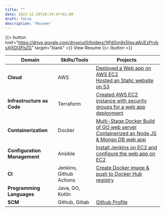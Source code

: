```yaml
---
title: ""
date: 2023-12-28T20:54:47+01:00
draft: false
description: "Resume"
---
```


{{< button href="https://drive.google.com/drive/u/0/folders/1IPdGm9x5IiecaWJEzPrvbsXj5Dl3FbZG" target="blank" >}}
View Resume
{{< /button >}}



| Domain                       | Skills/Tools            | Projects                                                                                                                                                                                                                         |
|------------------------------|-------------------------|----------------------------------------------------------------------------------------------------------------------------------------------------------------------------------------------------------------------------------|
| **Cloud**                    | AWS                     | [Deployed a Web app on AWS EC2](https://harisheoran.github.io/projects/end_to_end_devops_project/) <br> [Hosted an Static website on S3](https://harisheoran.github.io/projects/terraform_s3/)                                   |
| **Infrastructure as Code**   | Terraform               | [Created AWS EC2 instance with security groups for a web app deployment](https://harisheoran.github.io/projects/end_to_end_devops_project/)                                                                                      |
| **Containerization**         | Docker                  | [Multi-Stage Docker Build of GO web server](https://harisheoran.github.io/projects/multi_stage_docker_go/) <br> [Containerized an Node JS & Mongo DB web app](https://harisheoran.github.io/projects/end_to_end_devops_project/) |
| **Configuration Management** | Ansible                 | [Install Jenkins on EC2 and configure the web app on EC2](https://harisheoran.github.io/projects/end_to_end_devops_project/)                                                                                                     |       
| **CI**                       | Jenkins, Github Actions | [Create Docker image & push to Docker Hub registry](https://harisheoran.github.io/projects/end_to_end_devops_project/)                                                                                                           |
| **Programming Languages**    | Java, GO, Kotlin        |                                                                                                                                                                                                                                  |
| **SCM**                      | Github, Gitlab          | [Github Profile](https://github.com/harisheoran)         
